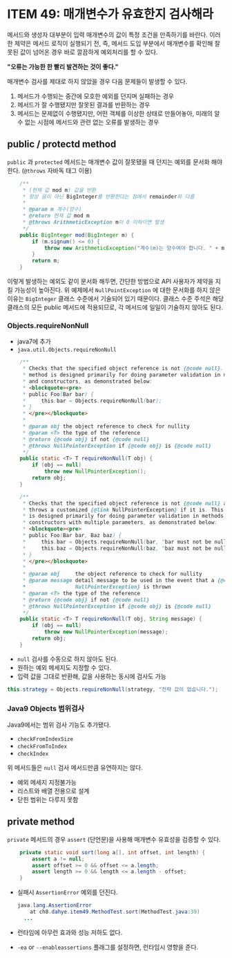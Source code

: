 # ITEM 49: 매개변수가 유효한지 검사해라

메서드와 생성자 대부분이 입력 매개변수의 값이 특정 조건을 만족하기를 바란다.
이러한 제약은 메서드 로직이 실행되기 전, 즉, 메서드 도입 부분에서 매개변수를 확인해 잘못된 값이 넘어온 경우 바로 깔끔하게 예외처리를 할 수 있다.

**"오류는 가능한 한 빨리 발견하는 것이 좋다."**

매개변수 검사를 제대로 하지 않았을 경우 다음 문제들이 발생할 수 있다.

1. 메서드가 수행되는 중간에 모호한 예외를 던지며 실패하는 경우
2. 메서드가 잘 수행됐지만 잘못된 결과를 반환하는 경우
3. 메서드는 문제없이 수행됐지만, 어떤 객체를 이상한 상태로 만들어놓아, 미래의 알 수 없는 시점에 메서드와 관련 없는 오류를 발생하는 경우

## public / protectd method

`public` 과 `protected` 메서드는 매개변수 값이 잘못됐을 때 던지는 예외를 문서화 해야한다.
(`@throws` 자바독 태그 이용)

```java
    /**
     * (현재 값 mod m) 값을 반환
     * 항상 음이 아닌 BigInteger를 반환한다는 점에서 remainder와 다름
     *
     * @param m 계수(양수)
     * @return 현재 값 mod m
     * @throws ArithmeticException m이 0 이하이면 발생
     */
    public BigInteger mod(BigInteger m) {
        if (m.signum() <= 0) {
            throw new ArithmeticException("계수(m)는 양수여야 합니다. " + m);
        }
        return m;
    }
```

이렇게 발생하는 예외도 같이 문서화 해두면, 간단한 방법으로 API 사용자가 제약을 지킬 가능성이 높아진다.
위 예제에서 `NullPointException` 에 대한 문서화를 하지 않은 이유는 `BigInteger` 클래스 수준에서 기술되어 있기 때문이다. 클래스 수준 주석은 해당 클래스의 모든 public 메서드에 적용되므로, 각 메서드에 일일이 기술하지 않아도 된다.

### Objects.requireNonNull

- java7에 추가
- `java.util.Objects.requireNonNull`

```java
    /**
     * Checks that the specified object reference is not {@code null}. This
     * method is designed primarily for doing parameter validation in methods
     * and constructors, as demonstrated below:
     * <blockquote><pre>
     * public Foo(Bar bar) {
     *     this.bar = Objects.requireNonNull(bar);
     * }
     * </pre></blockquote>
     *
     * @param obj the object reference to check for nullity
     * @param <T> the type of the reference
     * @return {@code obj} if not {@code null}
     * @throws NullPointerException if {@code obj} is {@code null}
     */
    public static <T> T requireNonNull(T obj) {
        if (obj == null)
            throw new NullPointerException();
        return obj;
    }

    /**
     * Checks that the specified object reference is not {@code null} and
     * throws a customized {@link NullPointerException} if it is. This method
     * is designed primarily for doing parameter validation in methods and
     * constructors with multiple parameters, as demonstrated below:
     * <blockquote><pre>
     * public Foo(Bar bar, Baz baz) {
     *     this.bar = Objects.requireNonNull(bar, "bar must not be null");
     *     this.baz = Objects.requireNonNull(baz, "baz must not be null");
     * }
     * </pre></blockquote>
     *
     * @param obj     the object reference to check for nullity
     * @param message detail message to be used in the event that a {@code
     *                NullPointerException} is thrown
     * @param <T> the type of the reference
     * @return {@code obj} if not {@code null}
     * @throws NullPointerException if {@code obj} is {@code null}
     */
    public static <T> T requireNonNull(T obj, String message) {
        if (obj == null)
            throw new NullPointerException(message);
        return obj;
    }
```

- `null` 검사를 수동으로 하지 않아도 된다.
- 원하는 예외 메세지도 지정할 수 있다.
- 입력 값을 그대로 반환해, 값을 사용하는 동시에 검사도 가능

```java
this.strategy = Objects.requireNonNull(strategy, "전략 값이 없습니다.");
```

### Java9 Objects 범위검사

Java9에서는 범위 검사 기능도 추가됐다.

- `checkFromIndexSize`
- `checkFromToIndex`
- `checkIndex`

위 메서드들은 `null` 검사 메서드만큼 유연하지는 않다.

- 예외 메세지 지정불가능
- 리스트와 배열 전용으로 설계
- 닫힌 범위는 다루지 못함

## private method

`private` 메서드의 경우 `assert` (단언문)을 사용해 매개변수 유효성을 검증할 수 있다.

```java
    private static void sort(long a[], int offset, int length) {
        assert a != null;
        assert offset >= 0 && offset <= a.length;
        assert length >= 0 && length <= a.length - offset;
    }
```

- 실패시 `AssertionError` 예외를 던진다.

    ```java
    java.lang.AssertionError
        at ch8.dahye.item49.MethodTest.sort(MethodTest.java:39)
      ...
    ```

- 런타임에 아무런 효과와 성능 저하도 없다.

- `-ea` or `--enableassertions` 플래그를 설정하면, 런타임시 영향을 준다.

